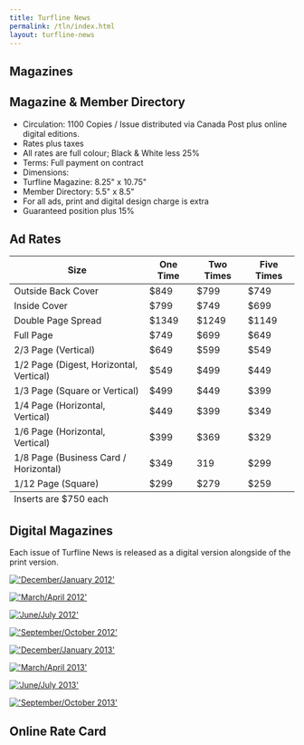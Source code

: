 ```yaml
---
title: Turfline News
permalink: /tln/index.html
layout: turfline-news
---
```


<article class="magazines" markdown="1">

# Magazines






<section class="magazines__features" markdown="1">

## Magazine & Member Directory






<div class="features__block" markdown="1">

+ Circulation: 1100 Copies / Issue distributed via Canada Post plus online digital editions.
+ Rates plus taxes
+ All rates are full colour; Black & White less 25%
+ Terms: Full payment on contract
+ Dimensions:
+ Turfline Magazine: 8.25" x 10.75"
+ Member Directory: 5.5" x 8.5"
+ For all ads, print and digital design charge is extra
+ Guaranteed position plus 15%

</div>



</section> <!-- !magazines__features -->










<section class="magazines__ad-rates" markdown="1">

## Ad Rates

<div class="table-wrapper" markdown="1">

<table class="table table-striped table-condensed">
	<thead>
		<tr>
			<th>Size</th>
			<th>One Time</th>
			<th>Two Times</th>
			<th>Five Times</th>
		</tr>
	</thead>
	<tbody>
		<tr>
			<td>Outside Back Cover</td>
			<td>$849</td>
			<td>$799</td>
			<td>$749</td>
		</tr>
		<tr>
			<td>Inside Cover</td>
			<td>$799</td>
			<td>$749</td>
			<td>$699</td>
		</tr>
		<tr>
			<td>Double Page Spread</td>
			<td>$1349</td>
			<td>$1249</td>
			<td>$1149</td>
		</tr>
		<tr>
			<td>Full Page</td>
			<td>$749</td>
			<td>$699</td>
			<td>$649</td>
		</tr>
		<tr>
			<td>2/3 Page (Vertical)</td>
			<td>$649</td>
			<td>$599</td>
			<td>$549</td>
		</tr>
		<tr>
			<td>1/2 Page (Digest, Horizontal, Vertical)</td>
			<td>$549</td>
			<td>$499</td>
			<td>$449</td>
		</tr>
		<tr>
			<td>1/3 Page (Square or Vertical)</td>
			<td>$499</td>
			<td>$449</td>
			<td>$399</td>
		</tr>
		<tr>
			<td>1/4 Page (Horizontal, Vertical)</td>
			<td>$449</td>
			<td>$399</td>
			<td>$349</td>
		</tr>
		<tr>
			<td>1/6 Page (Horizontal, Vertical)</td>
			<td>$399</td>
			<td>$369</td>
			<td>$329</td>
		</tr>
		<tr>
			<td>1/8 Page (Business Card / Horizontal)</td>
			<td>$349</td>
			<td>319</td>
			<td>$299</td>
		</tr>
		<tr>
			<td>1/12 Page (Square)</td>
			<td>$299</td>
			<td>$279</td>
			<td>$259</td>
		</tr>
	</tbody>
	<tfoot>
		<tr>
			<td colspan="4">Inserts are $750 each</td>
		</tr>
	</tfoot>
</table>


</div> <!-- /table-wrapper -->

</section> <!-- /ad-rates -->




<section class="magazines__digital" markdown="1">

## Digital Magazines

Each issue of Turfline News is released as a digital version alongside of the print version.

<div class="digital__wrapper" markdown="1">

[!['December/January 2012'](/assets/img/tln/covers/tln12-dj.jpg)](http://read.dmtmag.com/issue/50980)

[!['March/April 2012'](/assets/img/tln/covers/tln12-ma.jpg)](http://read.dmtmag.com/i/62071)

[!['June/July 2012'](/assets/img/tln/covers/tln12-jj.jpg)](http://read.dmtmag.com/i/73811)

[!['September/October 2012'](/assets/img/tln/covers/tln12-so.jpg)](http://read.dmtmag.com/i/82830)

[!['December/January 2013'](/assets/img/tln/covers/tln13-dj.jpg)](#)

[!['March/April 2013'](/assets/img/tln/covers/tln13-ma.jpg)](#)

[!['June/July 2013'](/assets/img/tln/covers/tln13-jj.jpg)](#)

[!['September/October 2013'](/assets/img/tln/covers/tln13-so.jpg)](#)

</div> <!-- /digi-mags__wrapper -->

</section> <!-- /digital__wrapper -->






</article> <!-- /magazines -->







<article class="website" markdown="1">

# Online Rate Card




</article> <!-- website -->






